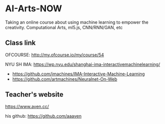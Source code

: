 # AI-Arts-NOW
Taking an online course about using machine learning to empower the creativity. Computational Arts, ml5.js, CNN/RNN/GAN, etc

## Class link
OFCOURSE: http://my.ofcourse.io/my/course/54

NYU SH IMA: https://wp.nyu.edu/shanghai-ima-interactivemachinelearning/

- https://github.com/imachines/IMA-Interactive-Machine-Learning
- https://github.com/artmachines/Neuralnet-On-Web

## Teacher's website
https://www.aven.cc/

his github: https://github.com/aaaven
